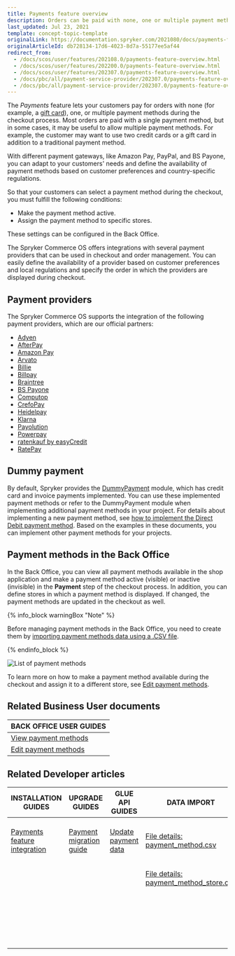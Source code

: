 ```yaml
---
title: Payments feature overview
description: Orders can be paid with none, one or multiple payment methods that can be selected during checkout. Offer multiple payment methods for a single order.
last_updated: Jul 23, 2021
template: concept-topic-template
originalLink: https://documentation.spryker.com/2021080/docs/payments-feature-overview
originalArticleId: db728134-17d6-4023-8d7a-55177ee5af44
redirect_from:
  - /docs/scos/user/features/202108.0/payments-feature-overview.html
  - /docs/scos/user/features/202200.0/payments-feature-overview.html
  - /docs/scos/user/features/202307.0/payments-feature-overview.html
  - /docs/pbc/all/payment-service-provider/202307.0/payments-feature-overview.html
  - /docs/pbc/all/payment-service-provider/202307.0/payments-feature-overview.html
---
```


The *Payments* feature lets your customers pay for orders with none (for example, a [gift card](/docs/pbc/all/gift-cards/{{page.version}}/gift-cards.html)), one, or multiple payment methods during the checkout process. Most orders are paid with a single payment method, but in some cases, it may be useful to allow multiple payment methods. For example, the customer may want to use two credit cards or a gift card in addition to a traditional payment method.

With different payment gateways, like Amazon Pay, PayPal, and BS Payone, you can adapt to your customers' needs and define the availability of payment methods based on customer preferences and country-specific regulations.

So that your customers can select a payment method during the checkout, you must fulfill the following conditions:
* Make the payment method active.
* Assign the payment method to specific stores.

These settings can be configured in the Back Office.

The Spryker Commerce OS offers integrations with several payment providers that can be used in checkout and order management. You can easily define the availability of a provider based on customer preferences and local regulations and specify the order in which the providers are displayed during checkout.

## Payment providers

The Spryker Commerce OS supports the integration of the following payment providers, which are our official partners:

* [Adyen](/docs/pbc/all/payment-service-provider/{{page.version}}/base-shop/third-party-integrations/adyen/adyen.html)
* [AfterPay](/docs/pbc/all/payment-service-provider/{{page.version}}/base-shop/third-party-integrations/afterpay/afterpay.html)
* [Amazon Pay](/docs/pbc/all/payment-service-provider/{{page.version}}/base-shop/third-party-integrations/amazon-pay/amazon-pay.html)
* [Arvato](/docs/pbc/all/payment-service-provider/{{page.version}}/base-shop/third-party-integrations/arvato/arvato.html)
* [Billie](/docs/pbc/all/payment-service-provider/{{page.version}}/base-shop/third-party-integrations/billie.html)
* [Billpay](/docs/pbc/all/payment-service-provider/{{page.version}}/base-shop/third-party-integrations/billpay/billpay.html)
* [Braintree](/docs/pbc/all/payment-service-provider/{{page.version}}/base-shop/third-party-integrations/braintree/braintree.html)
* [BS Payone](/docs/pbc/all/payment-service-provider/{{page.version}}/base-shop/third-party-integrations/payone/payone.html)
* [Computop](/docs/pbc/all/payment-service-provider/{{page.version}}/base-shop/third-party-integrations/computop/computop.html)
* [CrefoPay](/docs/pbc/all/payment-service-provider/{{page.version}}/base-shop/third-party-integrations/crefopay/crefopay.html)
* [Heidelpay](/docs/pbc/all/payment-service-provider/{{page.version}}/base-shop/third-party-integrations/heidelpay/heidelpay.html)
* [Klarna](/docs/pbc/all/payment-service-provider/{{page.version}}/base-shop/third-party-integrations/klarna/klarna.html)
* [Payolution](/docs/pbc/all/payment-service-provider/{{page.version}}/base-shop/third-party-integrations/payolution/payolution.html)
* [Powerpay](/docs/pbc/all/payment-service-provider/{{page.version}}/base-shop/third-party-integrations/powerpay.html)
* [ratenkauf by easyCredit](/docs/pbc/all/payment-service-provider/{{page.version}}/base-shop/third-party-integrations/ratenkauf-by-easycredit/ratenkauf-by-easycredit.html)
* [RatePay](/docs/pbc/all/payment-service-provider/{{page.version}}/base-shop/third-party-integrations/ratepay/ratepay.html)

## Dummy payment

By default, Spryker provides the [DummyPayment](https://github.com/spryker/dummy-payment) module, which has credit card and invoice payments implemented. You can use these implemented payment methods or refer to the DummyPayment module when implementing additional payment methods in your project.
For details about implementing a new payment method, see [how to implement the Direct Debit payment method](/docs/scos/dev/back-end-development/data-manipulation/payment-methods/direct-debit-example-implementation/implementing-direct-debit-payment.html). Based on the examples in these documents, you can implement other payment methods for your projects.

## Payment methods in the Back Office

In the Back Office, you can view all payment methods available in the shop application and make a payment method active (visible) or inactive (invisible) in the **Payment** step of the checkout process. In addition, you can define stores in which a payment method is displayed. If changed, the payment methods are updated in the checkout as well.

{% info_block warningBox "Note" %}

Before managing payment methods in the Back Office, you need to create them by [importing payment methods data using a .CSV file](/docs/pbc/all/payment-service-provider/{{page.version}}/base-shop/import-and-export-data/import-file-details-payment-method.csv.html).

{% endinfo_block %}

![List of payment methods](https://spryker.s3.eu-central-1.amazonaws.com/docs/Features/Payment/Payment+Methods+Overview/payment-methods-list.png)

To learn more on how to make a payment method available during the checkout and assign it to a different store, see [Edit payment methods](/docs/pbc/all/payment-service-provider/{{page.version}}/base-shop/manage-in-the-back-office/edit-payment-methods.html).

<!-- Managing Payment Methods in the Back Office

Overview of the reference information when working with payment methods in the Back Office

HowTo - Import Payment Method Store Relation Data

Hydrating payment methods for an order

  -->

## Related Business User documents

|BACK OFFICE USER GUIDES|
|---|
| [View payment methods](/docs/pbc/all/payment-service-provider/{{page.version}}/base-shop/manage-in-the-back-office/view-payment-methods.html)   |
| [Edit payment methods](/docs/pbc/all/payment-service-provider/{{page.version}}/base-shop/manage-in-the-back-office/edit-payment-methods.html)   |

## Related Developer articles

| INSTALLATION GUIDES  | UPGRADE GUIDES | GLUE API GUIDES | DATA IMPORT | TUTORIALS AND HOWTOS | REFERENCES |
|---|---|---|---|---|---|
| [Payments feature integration](/docs/pbc/all/payment-service-provider/{{page.version}}/base-shop/install-and-upgrade/install-the-payments-feature.html) | [Payment migration guide](/docs/pbc/all/payment-service-provider/{{page.version}}/base-shop/install-and-upgrade/upgrade-the-payment-module.html) | [Update payment data](/docs/pbc/all/cart-and-checkout/{{page.version}}/base-shop/manage-using-glue-api/check-out/glue-api-update-payment-data.html) | [File details: payment_method.csv](/docs/pbc/all/payment-service-provider/{{page.version}}/base-shop/import-and-export-data/import-file-details-payment-method-store.csv.html) | [HowTo: Hydrate payment methods for an order](/docs/pbc/all/payment-service-provider/{{page.version}}/base-shop/hydrate-payment-methods-for-an-order.html) | |
|  |  |  | [File details: payment_method_store.csv](/docs/pbc/all/payment-service-provider/{{page.version}}/base-shop/import-and-export-data/import-file-details-payment-method-store.csv.html) | [Implementing Direct Debit Payment](/docs/scos/dev/back-end-development/data-manipulation/payment-methods/direct-debit-example-implementation/implementing-direct-debit-payment.html) |  |
|  |  |  |  | [Interact with third party payment providers using Glue API](/docs/pbc/all/payment-service-provider/{{page.version}}/base-shop/interact-with-third-party-payment-providers-using-glue-api.html) |  |
